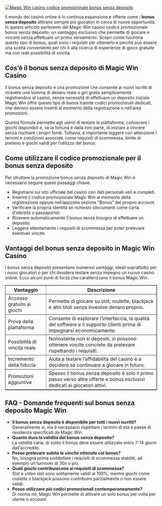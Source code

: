 [![Magic Win casino codice promozionale bonus senza deposito](https://123-caf.pages.dev/gitsignup.png)](https://vrmoo.ru/Bt82HjjY)

<p>Il mondo dei casinò online è in continua espansione e offerte come i <strong>bonus senza deposito</strong> attirano sempre più giocatori in cerca di nuove opportunità. In questo articolo parleremo del Magic Win casino codice promozionale bonus senza deposito, un vantaggio esclusivo che permette di giocare e vincere senza effettuare un primo versamento. Scopri come funziona questo tipo di bonus, quali sono i requisiti per ottenerlo e perché può essere una scelta conveniente per chi è alla ricerca di esperienze di gioco gratuite ma con reali possibilità di vincita.</p>  <h2>Cos’è il bonus senza deposito di Magic Win Casino</h2> <p>Il bonus senza deposito è una promozione che consente ai nuovi iscritti di ricevere una somma di denaro reale o giri gratis semplicemente registrandosi al casinò, senza necessità di effettuare un deposito iniziale. Magic Win offre questo tipo di bonus tramite codici promozionali dedicati, che devono essere inseriti al momento della registrazione o nell’area promozioni.</p> <p>Questa formula permette agli utenti di testare la piattaforma, conoscere i giochi disponibili e, se la fortuna è dalla loro parte, di iniziare a vincere senza rischiare i propri fondi. Tuttavia, è importante leggere con attenzione i termini e condizioni associati, come requisiti di scommessa, limite di prelievo e giochi validi per l’utilizzo del bonus.</p>  <h2>Come utilizzare il codice promozionale per il bonus senza deposito</h2> <p>Per sfruttare la promozione bonus senza deposito di Magic Win è necessario seguire questi passaggi chiave:</p> <ul>   <li>Registrarsi sul sito ufficiale del casinò con dati personali veri e completi.</li>   <li>Inserire il codice promozionale Magic Win al momento della registrazione oppure nell’apposita sezione "Bonus" del proprio account.</li>   <li>Verificare la propria identità se richiesto (documenti come carta d’identità o passaporto).</li>   <li>Ricevere automaticamente il bonus senza bisogno di effettuare un deposito.</li>   <li>Leggere attentamente i requisiti di scommessa per poter prelevare eventuali vincite.</li> </ul>  <h2>Vantaggi del bonus senza deposito in Magic Win Casino</h2> <p>I bonus senza deposito presentano numerosi vantaggi, ideali soprattutto per i nuovi giocatori o per chi desidera testare senza impegno un nuovo casinò online. Ecco alcuni punti di forza che caratterizzano il bonus Magic Win:</p> <table border="1" cellpadding="5" cellspacing="0">   <thead>     <tr>       <th>Vantaggio</th>       <th>Descrizione</th>     </tr>   </thead>   <tbody>     <tr>       <td>Accesso gratuito ai giochi</td>       <td>Permette di giocare su slot, roulette, blackjack e altri titoli senza investire denaro proprio.</td>     </tr>     <tr>       <td>Prova della piattaforma</td>       <td>Consente di esplorare l’interfaccia, la qualità del software e il supporto clienti prima di impegnarsi economicamente.</td>     </tr>     <tr>       <td>Possibilità di vincita reale</td>       <td>Nonostante non si depositi, si possono ottenere vincite concrete da prelevare rispettando i requisiti.</td>     </tr>     <tr>       <td>Incremento della fiducia</td>       <td>Aiuta a testare l’affidabilità del casinò e a decidere se continuare a giocare in futuro.</td>     </tr>     <tr>       <td>Promozioni aggiuntive</td>       <td>Spesso il bonus senza deposito è solo il primo passo verso altre offerte e bonus esclusivi dedicati ai giocatori attivi.</td>     </tr>   </tbody> </table>  <h2>FAQ - Domande frequenti sul bonus senza deposito Magic Win</h2> <ul>   <li><strong>Il bonus senza deposito è disponibile per tutti i nuovi iscritti?</strong><br>Generalmente sì, ma è necessario rispettare i termini di età e paese di residenza specificati da Magic Win.</li>   <li><strong>Quanto dura la validità del bonus senza deposito?</strong><br>La validità varia; di solito il bonus deve essere utilizzato entro 7-14 giorni dall’accredito.</li>   <li><strong>Posso prelevare subito le vincite ottenute col bonus?</strong><br>No, bisogna prima soddisfare i requisiti di scommessa stabiliti, ad esempio un turnover di 30x o più.</li>   <li><strong>Quali giochi contribuiscono ai requisiti di scommessa?</strong><br>Slot e video slot sono solitamente validi al 100%, mentre giochi come roulette o blackjack possono contribuire parzialmente o non essere validi.</li>   <li><strong>Posso utilizzare più codici promozionali contemporaneamente?</strong><br>Di norma no; Magic Win permette di attivare un solo bonus per volta per utente o account.</li> </ul>